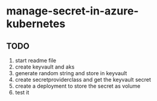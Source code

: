# manage-secret-in-azure-kubernetes

## TODO
1. start readme file
2. create keyvault and aks
3. generate random string and store in keyvault
4. create secretproviderclass and get the keyvault secret
5. create a deployment to store the secret as volume
6. test it
